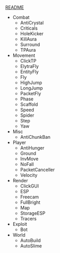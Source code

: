 [README](https://github.com/SatelliteClient/Satellite)
- Combat
  - AntiCrystal
  - Criticals
  - HoleKicker
  - KillAura
  - Surround
  - TPAura
- Movement
  - ClickTP
  - ElytraFly
  - EntityFly
  - Fly
  - HighJump
  - LongJump
  - PacketFly
  - Phase
  - Scaffold
  - Speed
  - Spider
  - Step
  - Yaw
- Misc
  - AntiChunkBan
- Player
  - AntiHunger
  - Ground
  - InvMove
  - NoFall
  - PacketCanceller
  - Velocity
- Render
  - ClickGUI
  - ESP
  - Freecam
  - FullBright
  - Map
  - StorageESP
  - Tracers
- Exploit
  - Bot
- World
  - AutoBuild
  - AutoSlime
